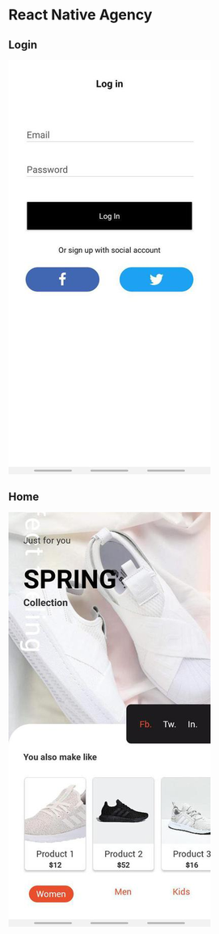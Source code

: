 # React Native Agency


## Login

![ReactNativeAgency-1](../../assets/ReactNativeAgency/ReactNativeAgency-1.jpg)


## Home

![ReactNativeAgency-2](../../assets/ReactNativeAgency/ReactNativeAgency-2.jpg)